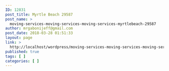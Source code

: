 ```yaml
---
ID: 12831
post_title: Myrtle Beach 29587
post_name: >
  moving-services-moving-services-moving-services-myrtlebeach-29587
author: mrgabonijeff@gmail.com
post_date: 2018-03-28 01:51:33
layout: page
link: >
  http://localhost/wordpress/moving-services-moving-services-moving-services-myrtlebeach-29587/
published: true
tags: [ ]
categories: [ ]
---
```

